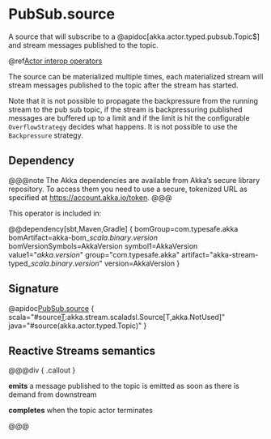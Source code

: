 # PubSub.source

A source that will subscribe to a @apidoc[akka.actor.typed.pubsub.Topic$] and stream messages published to the topic. 

@ref[Actor interop operators](../index.md#actor-interop-operators)

The source can be materialized  multiple times, each materialized stream will stream messages published to the topic after the stream has started.

Note that it is not possible to propagate the backpressure from the running stream to the pub sub topic,
if the stream is backpressuring published messages are buffered up to a limit and if the limit is hit
the configurable `OverflowStrategy` decides what happens. It is not possible to use the `Backpressure`
strategy.


## Dependency

@@@note
The Akka dependencies are available from Akka’s secure library repository. To access them you need to use a secure, tokenized URL as specified at https://account.akka.io/token.
@@@


This operator is included in:

@@dependency[sbt,Maven,Gradle] {
bomGroup=com.typesafe.akka bomArtifact=akka-bom_$scala.binary.version$ bomVersionSymbols=AkkaVersion
symbol1=AkkaVersion
value1="$akka.version$"
group="com.typesafe.akka"
artifact="akka-stream-typed_$scala.binary.version$"
version=AkkaVersion
}

## Signature

@apidoc[PubSub.source](akka.stream.typed.*.PubSub$) { scala="#source[T](topic:akka.actor.typed.Toppic[T]):akka.stream.scaladsl.Source[T,akka.NotUsed]" java="#source(akka.actor.typed.Topic)" }

## Reactive Streams semantics

@@@div { .callout }

**emits** a message published to the topic is emitted as soon as there is demand from downstream

**completes** when the topic actor terminates 

@@@
